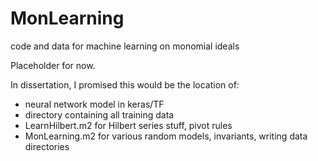 # MonLearning
code and data for machine learning on monomial ideals



Placeholder for now.

In dissertation, I promised this would be the location of:
* neural network model in keras/TF
* directory containing all training data
* LearnHilbert.m2 for Hilbert series stuff, pivot rules
* MonLearning.m2 for various random models, invariants, writing data directories
